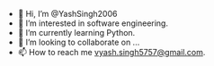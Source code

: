 - 👋 Hi, I’m @YashSingh2006
- 👀 I’m interested in software engineering.
- 🌱 I’m currently learning Python.
- 💞️ I’m looking to collaborate on ...
- 📫 How to reach me vyash.singh5757@gmail.com. 

<!---
YashSingh2006/YashSingh2006 is a ✨ special ✨ repository because its `README.md` (this file) appears on your GitHub profile.
You can click the Preview link to take a look at your changes.
--->
